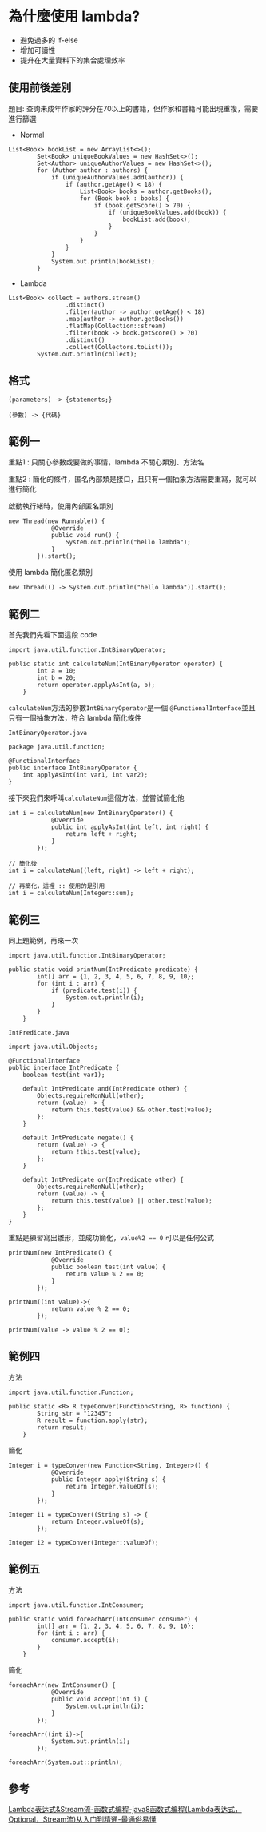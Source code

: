 # 為什麼使用 lambda?

* 避免過多的 if-else
* 增加可讀性
* 提升在大量資料下的集合處理效率

## 使用前後差別

題目: 查詢未成年作家的評分在70以上的書籍，但作家和書籍可能出現重複，需要進行篩選

* Normal
```
List<Book> bookList = new ArrayList<>();
        Set<Book> uniqueBookValues = new HashSet<>();
        Set<Author> uniqueAuthorValues = new HashSet<>();
        for (Author author : authors) {
            if (uniqueAuthorValues.add(author)) {
                if (author.getAge() < 18) {
                    List<Book> books = author.getBooks();
                    for (Book book : books) {
                        if (book.getScore() > 70) {
                            if (uniqueBookValues.add(book)) {
                                bookList.add(book);
                            }
                        }
                    }
                }
            }
            System.out.println(bookList);
        }
```

* Lambda

```
List<Book> collect = authors.stream()
                .distinct()
                .filter(author -> author.getAge() < 18)
                .map(author -> author.getBooks())
                .flatMap(Collection::stream)
                .filter(book -> book.getScore() > 70)
                .distinct()
                .collect(Collectors.toList());
        System.out.println(collect);
```

## 格式

```
(parameters) -> {statements;}

(參數) -> {代碼}
```

## 範例一

重點1 : 只關心參數或要做的事情，lambda 不關心類別、方法名

重點2 : 簡化的條件，匿名內部類是接口，且只有一個抽象方法需要重寫，就可以進行簡化

啟動執行緒時，使用內部匿名類別

```
new Thread(new Runnable() {
            @Override
            public void run() {
                System.out.println("hello lambda");
            }
        }).start();
```

使用 lambda 簡化匿名類別

```
new Thread(() -> System.out.println("hello lambda")).start();
```

## 範例二

首先我們先看下面這段 code

```
import java.util.function.IntBinaryOperator;

public static int calculateNum(IntBinaryOperator operator) {
        int a = 10;
        int b = 20;
        return operator.applyAsInt(a, b);
    }
```

`calculateNum`方法的參數`IntBinaryOperator`是一個 `@FunctionalInterface`並且只有一個抽象方法，符合 lambda 簡化條件

`IntBinaryOperator.java`

```
package java.util.function;

@FunctionalInterface
public interface IntBinaryOperator {
    int applyAsInt(int var1, int var2);
}
```

接下來我們來呼叫`calculateNum`這個方法，並嘗試簡化他

```
int i = calculateNum(new IntBinaryOperator() {
            @Override
            public int applyAsInt(int left, int right) {
                return left + right;
            }
        });

// 簡化後
int i = calculateNum((left, right) -> left + right);

// 再簡化，這裡 :: 使用的是引用
int i = calculateNum(Integer::sum);
```

## 範例三

同上題範例，再來一次

```
import java.util.function.IntBinaryOperator;

public static void printNum(IntPredicate predicate) {
        int[] arr = {1, 2, 3, 4, 5, 6, 7, 8, 9, 10};
        for (int i : arr) {
            if (predicate.test(i)) {
                System.out.println(i);
            }
        }
    }
```

`IntPredicate.java`

```
import java.util.Objects;

@FunctionalInterface
public interface IntPredicate {
    boolean test(int var1);

    default IntPredicate and(IntPredicate other) {
        Objects.requireNonNull(other);
        return (value) -> {
            return this.test(value) && other.test(value);
        };
    }

    default IntPredicate negate() {
        return (value) -> {
            return !this.test(value);
        };
    }

    default IntPredicate or(IntPredicate other) {
        Objects.requireNonNull(other);
        return (value) -> {
            return this.test(value) || other.test(value);
        };
    }
}
```

重點是練習寫出雛形，並成功簡化，`value%2 == 0` 可以是任何公式

```
printNum(new IntPredicate() {
            @Override
            public boolean test(int value) {
                return value % 2 == 0;
            }
        });
        
printNum((int value)->{
            return value % 2 == 0;
        });

printNum(value -> value % 2 == 0);
```

## 範例四

方法

```
import java.util.function.Function;

public static <R> R typeConver(Function<String, R> function) {
        String str = "12345";
        R result = function.apply(str);
        return result;
    }
```

簡化

```
Integer i = typeConver(new Function<String, Integer>() {
            @Override
            public Integer apply(String s) {
                return Integer.valueOf(s);
            }
        });

Integer i1 = typeConver((String s) -> {
            return Integer.valueOf(s);
        });

Integer i2 = typeConver(Integer::valueOf);
```

## 範例五

方法

```
import java.util.function.IntConsumer;

public static void foreachArr(IntConsumer consumer) {
        int[] arr = {1, 2, 3, 4, 5, 6, 7, 8, 9, 10};
        for (int i : arr) {
            consumer.accept(i);
        }
    }
```

簡化

```
foreachArr(new IntConsumer() {
            @Override
            public void accept(int i) {
                System.out.println(i);
            }
        });

foreachArr((int i)->{
            System.out.println(i);
        });

foreachArr(System.out::println);
```

## 參考

[Lambda表达式&Stream流-函数式编程-java8函数式编程(Lambda表达式，Optional，Stream流)从入门到精通-最通俗易懂](https://www.bilibili.com/video/BV1Gh41187uR?p=10&spm_id_from=pageDriver&vd_source=70dcd67139e73161e818757492ad5332)
